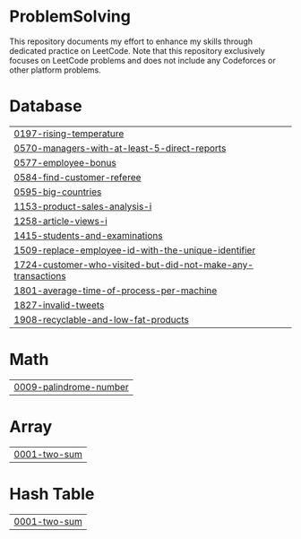 # ProblemSolving
This repository documents my effort to enhance my skills through dedicated practice on LeetCode.
Note that this repository exclusively focuses on LeetCode problems and does not include any Codeforces or other platform problems.


# Database
|  |
| ------- |
| [0197-rising-temperature](https://github.com/andrewayyman/ProblemSolving/tree/master/0197-rising-temperature) |
| [0570-managers-with-at-least-5-direct-reports](https://github.com/andrewayyman/ProblemSolving/tree/master/0570-managers-with-at-least-5-direct-reports) |
| [0577-employee-bonus](https://github.com/andrewayyman/ProblemSolving/tree/master/0577-employee-bonus) |
| [0584-find-customer-referee](https://github.com/andrewayyman/ProblemSolving/tree/master/0584-find-customer-referee) |
| [0595-big-countries](https://github.com/andrewayyman/ProblemSolving/tree/master/0595-big-countries) |
| [1153-product-sales-analysis-i](https://github.com/andrewayyman/ProblemSolving/tree/master/1153-product-sales-analysis-i) |
| [1258-article-views-i](https://github.com/andrewayyman/ProblemSolving/tree/master/1258-article-views-i) |
| [1415-students-and-examinations](https://github.com/andrewayyman/ProblemSolving/tree/master/1415-students-and-examinations) |
| [1509-replace-employee-id-with-the-unique-identifier](https://github.com/andrewayyman/ProblemSolving/tree/master/1509-replace-employee-id-with-the-unique-identifier) |
| [1724-customer-who-visited-but-did-not-make-any-transactions](https://github.com/andrewayyman/ProblemSolving/tree/master/1724-customer-who-visited-but-did-not-make-any-transactions) |
| [1801-average-time-of-process-per-machine](https://github.com/andrewayyman/ProblemSolving/tree/master/1801-average-time-of-process-per-machine) |
| [1827-invalid-tweets](https://github.com/andrewayyman/ProblemSolving/tree/master/1827-invalid-tweets) |
| [1908-recyclable-and-low-fat-products](https://github.com/andrewayyman/ProblemSolving/tree/master/1908-recyclable-and-low-fat-products) |
# Math
|  |
| ------- |
| [0009-palindrome-number](https://github.com/andrewayyman/ProblemSolving/tree/master/0009-palindrome-number) |
# Array
|  |
| ------- |
| [0001-two-sum](https://github.com/andrewayyman/ProblemSolving/tree/master/0001-two-sum) |
# Hash Table
|  |
| ------- |
| [0001-two-sum](https://github.com/andrewayyman/ProblemSolving/tree/master/0001-two-sum) |
